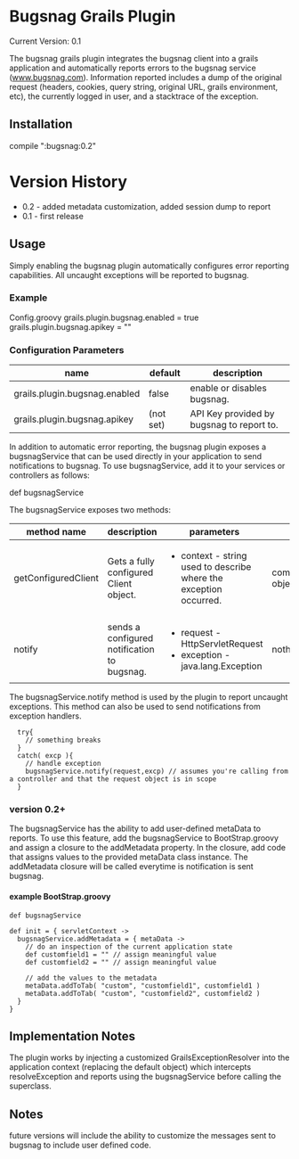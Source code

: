 # Bugsnag Grails Plugin

Current Version: 0.1

The bugsnag grails plugin integrates the bugsnag client into a grails application and automatically reports errors to the bugsnag service (www.bugsnag.com). Information reported includes a dump of the original request (headers, cookies, query string, original URL, grails environment, etc), the currently logged in user, and a stacktrace of the exception.

## Installation

compile ":bugsnag:0.2"

# Version History
  <ul>
    <li>0.2 - added metadata customization, added session dump to report</li>
    <li>0.1 - first release</li>
  </ul>

## Usage

Simply enabling the bugsnag plugin automatically configures error reporting capabilities. All uncaught exceptions will be reported to bugsnag.

### Example 
Config.groovy
  grails.plugin.bugsnag.enabled = true
  grails.plugin.bugsnag.apikey = "<bugsnag API key>"

### Configuration Parameters

<table>
  <thead>
    <tr>
      <th>name</th>
      <th>default</th>
      <th>description</th>
  </thead>
  <tbody>
    <tr>
      <td>grails.plugin.bugsnag.enabled</td>
      <td>false</td>
      <td>enable or disables bugsnag.</td>
    </tr>
    <tr>
      <td>grails.plugin.bugsnag.apikey</td>
      <td>(not set)</td>
      <td>API Key provided by bugsnag to report to.</td>
    </tr>
  </tbody>
</table>

In addition to automatic error reporting, the bugsnag plugin exposes a bugsnagService that can be used directly in your application to send notifications to bugsnag. To use bugsnagService, add it to your services or controllers as follows:

  def bugsnagService

The bugsnagService exposes two methods:

<table>
  <thead>
    <th>method name</th>
    <th>description</th>
    <th>parameters</th>
    <th>returns</th>
  </thead>
  <tbody>
    <tr>
      <td>
getConfiguredClient
      </td>
      <td>
Gets a fully configured Client object.
      </td>
      <td>
<ul>
<li>context - string used to describe where the exception occurred.</li>
</ul>
      </td>
      <td>
com.bugsnag.Client object
      </td>
    </tr>
    <tr>
      <td>
notify
      </td>
      <td>
sends a configured notification to bugsnag.
      </td>
      <td>
<ul>
  <li>
    request - HttpServletRequest
  </li>
  <li>
    exception - java.lang.Exception
  </li>
</ul>
      </td>
      <td>
nothing
      </td>   
    </tr>
  </tbody>
</table>

The bugsnagService.notify method is used by the plugin to report uncaught exceptions. This method can also be used to send notifications from exception handlers.

      try{
        // something breaks
      }
      catch( excp ){
        // handle exception
        bugsnagService.notify(request,excp) // assumes you're calling from a controller and that the request object is in scope
      }

### version 0.2+
The bugsnagService has the ability to add user-defined metaData to reports. To use this feature, add the bugsnagService to BootStrap.groovy and assign a closure to the addMetadata property. In the closure, add code that assigns values to the provided metaData class instance. The addMetadata closure will be called everytime is notification is sent bugsnag.

#### example BootStrap.groovy
    def bugsnagService

    def init = { servletContext ->
      bugsnagService.addMetadata = { metaData ->
        // do an inspection of the current application state
        def customfield1 = "" // assign meaningful value
        def customfield2 = "" // assign meaningful value
        
        // add the values to the metadata
        metaData.addToTab( "custom", "customfield1", customfield1 )
        metaData.addToTab( "custom", "customfield2", customfield2 )
      }
    }

## Implementation Notes
The plugin works by injecting a customized GrailsExceptionResolver into the application context (replacing the default object) which intercepts resolveException and reports using the bugsnagService before calling the superclass.

## Notes
future versions will include the ability to customize the messages sent to bugsnag to include user defined code.
